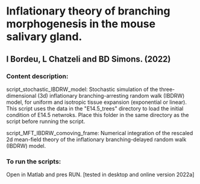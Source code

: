 # Inflationary theory of branching morphogenesis in the mouse salivary gland. 
## I Bordeu, L Chatzeli and BD Simons. (2022)

### Content description:

script_stochastic_IBDRW_model: Stochastic simulation of the three-dimensional (3d) inflationary branching-arresting random walk (IBDRW) model, for uniform and isotropic tissue
expansion (exponential or linear). This script uses the data in the "E14.5_trees" directory to load the initial condition of E14.5 netwroks. 
Place this folder in the same directory as the script before running the script. 

script_MFT_IBDRW_comoving_frame: Numerical integration of the rescaled 2d mean-field theory of the inflationary branching-delayed random walk (IBDRW) model.
 
### To run the scripts:
Open in Matlab and pres RUN. [tested in desktop and online version 2022a]
